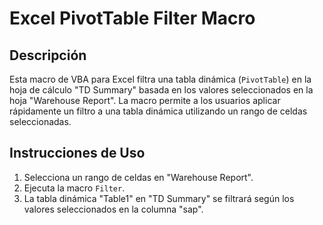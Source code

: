 # Excel PivotTable Filter Macro

## Descripción

Esta macro de VBA para Excel filtra una tabla dinámica (`PivotTable`) en la hoja de cálculo "TD Summary" basada en los valores seleccionados en la hoja "Warehouse Report". La macro permite a los usuarios aplicar rápidamente un filtro a una tabla dinámica utilizando un rango de celdas seleccionadas.

## Instrucciones de Uso

1. Selecciona un rango de celdas en "Warehouse Report".
2. Ejecuta la macro `Filter`.
3. La tabla dinámica "Table1" en "TD Summary" se filtrará según los valores seleccionados en la columna "sap".